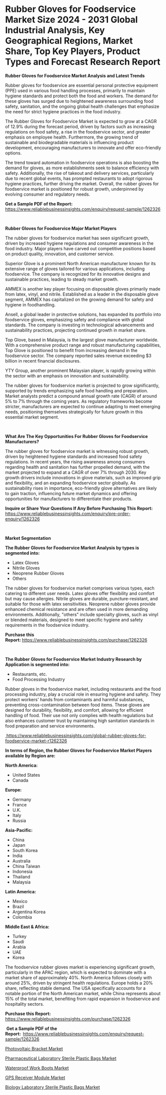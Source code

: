 <p><h1>Rubber Gloves for Foodservice Market Size 2024 - 2031 Global Industrial Analysis, Key Geographical Regions, Market Share, Top Key Players, Product Types and Forecast Research Report</h1></p><p><strong>Rubber Gloves for Foodservice Market Analysis and Latest Trends</strong></p>
<p><p>Rubber gloves for foodservice are essential personal protective equipment (PPE) used in various food handling processes, primarily to maintain hygiene standards and protect both the food and workers. The demand for these gloves has surged due to heightened awareness surrounding food safety, sanitation, and the ongoing global health challenges that emphasize the need for strict hygiene practices in the food industry.</p><p>The Rubber Gloves for Foodservice Market is expected to grow at a CAGR of 12.9% during the forecast period, driven by factors such as increasing regulations on food safety, a rise in the foodservice sector, and greater emphasis on employee health. Furthermore, the growing trend of sustainable and biodegradable materials is influencing product development, encouraging manufacturers to innovate and offer eco-friendly options. </p><p>The trend toward automation in foodservice operations is also boosting the demand for gloves, as more establishments seek to balance efficiency with safety. Additionally, the rise of takeout and delivery services, particularly due to recent global events, has prompted restaurants to adopt rigorous hygiene practices, further driving the market. Overall, the rubber gloves for foodservice market is positioned for robust growth, underpinned by evolving consumer and regulatory needs.</p></p>
<p><strong>Get a Sample PDF of the Report:&nbsp;</strong> <a href="https://www.reliablebusinessinsights.com/enquiry/request-sample/1262326?utm_campaign=1399&utm_medium=2&utm_source=Github&utm_content=ia&utm_term=29092024&utm_id=rubber-gloves-for-foodservice">https://www.reliablebusinessinsights.com/enquiry/request-sample/1262326</a></p>
<p>&nbsp;</p>
<p><strong>Rubber Gloves for Foodservice Major Market Players</strong></p>
<p><p>The rubber gloves for foodservice market has seen significant growth, driven by increased hygiene regulations and consumer awareness in the food industry. Major players have carved out competitive positions based on product quality, innovation, and customer service.</p><p>Superior Glove is a prominent North American manufacturer known for its extensive range of gloves tailored for various applications, including foodservice. The company is recognized for its innovative designs and sustainable practices, leading to steady market growth.</p><p>AMMEX is another key player focusing on disposable gloves primarily made from latex, vinyl, and nitrile. Established as a leader in the disposable glove segment, AMMEX has capitalized on the growing demand for safety and hygiene in foodhandling.</p><p>Ansell, a global leader in protective solutions, has expanded its portfolio into foodservice gloves, emphasizing safety and compliance with global standards. The company is investing in technological advancements and sustainability practices, projecting continued growth in market share.</p><p>Top Glove, based in Malaysia, is the largest glove manufacturer worldwide. With a comprehensive product range and robust manufacturing capabilities, Top Glove is positioned to benefit from increasing demand in the foodservice sector. The company reported sales revenue exceeding $3 billion in recent financial disclosures.</p><p>YTY Group, another prominent Malaysian player, is rapidly growing within the sector with an emphasis on innovation and sustainability. </p><p>The rubber gloves for foodservice market is projected to grow significantly, supported by trends emphasizing safe food handling and preparation. Market analysts predict a compound annual growth rate (CAGR) of around 5% to 7% through the coming years. As regulatory frameworks become stricter, manufacturers are expected to continue adapting to meet emerging needs, positioning themselves strategically for future growth in this essential market segment.</p></p>
<p>&nbsp;</p>
<p><strong>What Are The Key Opportunities For Rubber Gloves for Foodservice Manufacturers?</strong></p>
<p><p>The rubber gloves for foodservice market is witnessing robust growth, driven by heightened hygiene standards and increased food safety regulations. In recent years, the rising awareness among consumers regarding health and sanitation has further propelled demand, with the market projected to expand at a CAGR of over 7% through 2030. Key growth drivers include innovations in glove materials, such as improved grip and flexibility, and an expanding foodservice sector globally. As sustainability rises in importance, eco-friendly glove alternatives are likely to gain traction, influencing future market dynamics and offering opportunities for manufacturers to differentiate their products.</p></p>
<p><strong>Inquire or Share Your Questions If Any Before Purchasing This Report:</strong> <a href="https://www.reliablebusinessinsights.com/enquiry/pre-order-enquiry/1262326?utm_campaign=1399&utm_medium=2&utm_source=Github&utm_content=ia&utm_term=29092024&utm_id=rubber-gloves-for-foodservice">https://www.reliablebusinessinsights.com/enquiry/pre-order-enquiry/1262326</a></p>
<p>&nbsp;</p>
<p><strong>Market Segmentation</strong></p>
<p><strong>The Rubber Gloves for Foodservice Market Analysis by types is segmented into:</strong></p>
<p><ul><li>Latex Gloves</li><li>Nitrile Gloves</li><li>Neoprene Rubber Gloves</li><li>Others</li></ul></p>
<p><p>The rubber gloves for foodservice market comprises various types, each catering to different user needs. Latex gloves offer flexibility and comfort but may cause allergies. Nitrile gloves are durable, puncture-resistant, and suitable for those with latex sensitivities. Neoprene rubber gloves provide enhanced chemical resistance and are often used in more demanding environments. Additionally, "others" include specialty gloves, such as vinyl or blended materials, designed to meet specific hygiene and safety requirements in the foodservice industry.</p></p>
<p><strong>Purchase this Report:&nbsp;</strong><a href="https://www.reliablebusinessinsights.com/purchase/1262326?utm_campaign=1399&utm_medium=2&utm_source=Github&utm_content=ia&utm_term=29092024&utm_id=rubber-gloves-for-foodservice">https://www.reliablebusinessinsights.com/purchase/1262326</a></p>
<p>&nbsp;</p>
<p><strong>The Rubber Gloves for Foodservice Market Industry Research by Application is segmented into:</strong></p>
<p><ul><li>Restaurants, etc.</li><li>Food Processing Industry</li></ul></p>
<p><p>Rubber gloves in the foodservice market, including restaurants and the food processing industry, play a crucial role in ensuring hygiene and safety. They protect workers' hands from contaminants and harmful substances, preventing cross-contamination between food items. These gloves are designed for durability, flexibility, and comfort, allowing for efficient handling of food. Their use not only complies with health regulations but also enhances customer trust by maintaining high sanitation standards in food preparation and service environments.</p></p>
<p><a href="https://www.reliablebusinessinsights.com/global-rubber-gloves-for-foodservice-market-r1262326?utm_campaign=1399&utm_medium=2&utm_source=Github&utm_content=ia&utm_term=29092024&utm_id=rubber-gloves-for-foodservice">&nbsp;https://www.reliablebusinessinsights.com/global-rubber-gloves-for-foodservice-market-r1262326</a></p>
<p><strong>In terms of Region, the Rubber Gloves for Foodservice Market Players available by Region are:</strong></p>
<p>
    <p> <strong> North America: </strong>
        <ul>
            <li>United States</li>
            <li>Canada</li>
        </ul>
        </p> 
    <p> <strong> Europe: </strong>
        <ul>
            <li>Germany</li>
            <li>France</li>
            <li>U.K.</li>
            <li>Italy</li>
            <li>Russia</li>
        </ul>
        </p> 
    <p> <strong> Asia-Pacific: </strong>
        <ul>
            <li>China</li>
            <li>Japan</li>
            <li>South Korea</li>
            <li>India</li>
            <li>Australia</li>
            <li>China Taiwan</li>
            <li>Indonesia</li>
            <li>Thailand</li>
            <li>Malaysia</li>
        </ul>
        </p> 
    <p> <strong> Latin America: </strong>
        <ul>
            <li>Mexico</li>
            <li>Brazil</li>
            <li>Argentina Korea</li>
            <li>Colombia</li>
        </ul>
        </p> 
    <p> <strong> Middle East & Africa: </strong>
        <ul>
            <li>Turkey</li>
            <li>Saudi</li>
            <li>Arabia</li>
            <li>UAE</li>
            <li>Korea</li>
        </ul>
    </p>
    </p>
<p><p>The foodservice rubber gloves market is experiencing significant growth, particularly in the APAC region, which is expected to dominate with a market share of approximately 40%. North America follows closely with around 25%, driven by stringent health regulations. Europe holds a 20% share, reflecting stable demand. The USA specifically accounts for a notable portion of the North American market, while China represents about 15% of the total market, benefiting from rapid expansion in foodservice and hospitality sectors.</p></p>
<p><strong>Purchase this Report: </strong><a href="https://www.reliablebusinessinsights.com/purchase/1262326?utm_campaign=1399&utm_medium=2&utm_source=Github&utm_content=ia&utm_term=29092024&utm_id=rubber-gloves-for-foodservice">https://www.reliablebusinessinsights.com/purchase/1262326</a></p>
<p>&nbsp;<strong>Get a Sample PDF of the Report:&nbsp;&nbsp;</strong><a href="https://www.reliablebusinessinsights.com/enquiry/request-sample/1262326?utm_campaign=1399&utm_medium=2&utm_source=Github&utm_content=ia&utm_term=29092024&utm_id=rubber-gloves-for-foodservice">https://www.reliablebusinessinsights.com/enquiry/request-sample/1262326</a></p>
<p><strong></strong></p>
<p><p><a href="https://www.linkedin.com/pulse/emerging-opportunities-challenges-global-photovoltaic-bracket-6rhde?utm_campaign=1399&utm_medium=2&utm_source=Github&utm_content=ia&utm_term=29092024&utm_id=rubber-gloves-for-foodservice">Photovoltaic Bracket Market</a></p><p><a href="https://issuu.com/reportprime-2/docs/pharmaceutical-laboratory-sterile-p_a83aa40c4f1794?utm_campaign=1399&utm_medium=2&utm_source=Github&utm_content=ia&utm_term=29092024&utm_id=rubber-gloves-for-foodservice">Pharmaceutical Laboratory Sterile Plastic Bags Market</a></p><p><a href="https://www.linkedin.com/pulse/insights-waterproof-work-boots-industry-market-financial-status-ktmuc?utm_campaign=1399&utm_medium=2&utm_source=Github&utm_content=ia&utm_term=29092024&utm_id=rubber-gloves-for-foodservice">Waterproof Work Boots Market</a></p><p><a href="https://www.linkedin.com/pulse/emerging-opportunities-challenges-global-gps-receiver-module-d7goe?utm_campaign=1399&utm_medium=2&utm_source=Github&utm_content=ia&utm_term=29092024&utm_id=rubber-gloves-for-foodservice">GPS Receiver Module Market</a></p><p><a href="https://issuu.com/reportprime-2/docs/biology-laboratory-sterile-plastic-_ff4cba41ac386f?utm_campaign=1399&utm_medium=2&utm_source=Github&utm_content=ia&utm_term=29092024&utm_id=rubber-gloves-for-foodservice">Biology Laboratory Sterile Plastic Bags Market</a></p></p>